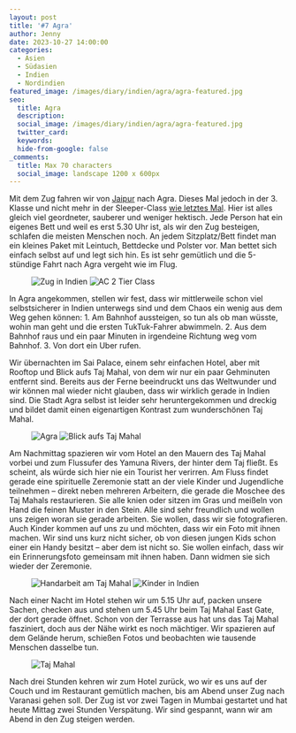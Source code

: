 ```yaml
---
layout: post
title: '#7 Agra'
author: Jenny
date: 2023-10-27 14:00:00
categories:
  - Asien
  - Südasien
  - Indien
  - Nordindien
featured_image: /images/diary/indien/agra/agra-featured.jpg
seo:
  title: Agra
  description:
  social_image: /images/diary/indien/agra/agra-featured.jpg
  twitter_card:
  keywords:
  hide-from-google: false
_comments:
  title: Max 70 characters
  social_image: landscape 1200 x 600px
---
```

Mit dem Zug fahren wir von [Jaipur](2023-10-26-jaipur) nach Agra. Dieses Mal jedoch in der 3. Klasse und nicht mehr in der Sleeper-Class [wie letztes Mal](2023-10-23-von-neu-delhi-nach-jaipur). Hier ist alles gleich viel geordneter, sauberer und weniger hektisch. Jede Person hat ein eigenes Bett und weil es erst 5.30 Uhr ist, als wir den Zug besteigen, schlafen die meisten Menschen noch. An jedem Sitzplatz/Bett findet man ein kleines Paket mit Leintuch, Bettdecke und Polster vor. Man bettet sich einfach selbst auf und legt sich hin. Es ist sehr gemütlich und die 5-stündige Fahrt nach Agra vergeht wie im Flug.

<figure class="img2">
 	<img src="/images/diary/indien/agra/agra-3.jpg" alt="Zug in Indien">
  <img src="/images/diary/indien/agra/agra-1.jpg" alt="AC 2 Tier Class">
</figure>

In Agra angekommen, stellen wir fest, dass wir mittlerweile schon viel selbstsicherer in Indien unterwegs sind und dem Chaos ein wenig aus dem Weg gehen können: 1. Am Bahnhof aussteigen, so tun als ob man wüsste, wohin man geht und die ersten TukTuk-Fahrer abwimmeln. 2. Aus dem Bahnhof raus und ein paar Minuten in irgendeine Richtung weg vom Bahnhof. 3. Von dort ein Uber rufen. 

Wir übernachten im Sai Palace, einem sehr einfachen Hotel, aber mit Rooftop und Blick aufs Taj Mahal, von dem wir nur ein paar Gehminuten entfernt sind. Bereits aus der Ferne beeindruckt uns das Weltwunder und wir können mal wieder nicht glauben, dass wir wirklich gerade in Indien sind. Die Stadt Agra selbst ist leider sehr heruntergekommen und dreckig und bildet damit einen eigenartigen Kontrast zum wunderschönen Taj Mahal.

<figure class="img2">
 	<img src="/images/diary/indien/agra/agra-6.jpg" alt="Agra">
  <img src="/images/diary/indien/agra/agra-2.jpg" alt="Blick aufs Taj Mahal">
</figure>

Am Nachmittag spazieren wir vom Hotel an den Mauern des Taj Mahal vorbei und zum Flussufer des Yamuna Rivers, der hinter dem Taj fließt. Es scheint, als würde sich hier nie ein Tourist her verirren.  Am Fluss findet gerade eine spirituelle Zeremonie statt an der viele Kinder und Jugendliche teilnehmen – direkt neben mehreren Arbeitern, die gerade die Moschee des Taj Mahals restaurieren. Sie alle knien oder sitzen im Gras und meißeln von Hand die feinen Muster in den Stein. Alle sind sehr freundlich und wollen uns zeigen woran sie gerade arbeiten. Sie wollen, dass wir sie fotografieren. Auch Kinder kommen auf uns zu und möchten, dass wir ein Foto mit ihnen machen. Wir sind uns kurz nicht sicher, ob von diesen jungen Kids schon einer ein Handy besitzt – aber dem ist nicht so. Sie wollen einfach, dass wir ein Erinnerungsfoto gemeinsam mit ihnen haben. Dann widmen sie sich wieder der Zeremonie. 

<figure class="img2">
 	<img src="/images/diary/indien/agra/agra-4.jpg" alt="Handarbeit am Taj Mahal">
  <img src="/images/diary/indien/agra/agra-5.jpg" alt="Kinder in Indien">
</figure>

Nach einer Nacht im Hotel stehen wir um 5.15 Uhr auf, packen unsere Sachen, checken aus und stehen um 5.45 Uhr beim Taj Mahal East Gate, der dort gerade öffnet. Schon von der Terrasse aus hat uns das Taj Mahal fasziniert, doch aus der Nähe wirkt es noch mächtiger. Wir spazieren auf dem Gelände herum, schießen Fotos und beobachten wie tausende Menschen dasselbe tun.

<figure class="img1">
 	<img src="/images/diary/indien/agra/agra-7.jpg" alt="Taj Mahal">
</figure>

Nach drei Stunden kehren wir zum Hotel zurück, wo wir es uns auf der Couch und im Restaurant gemütlich machen, bis am Abend unser Zug nach Varanasi gehen soll. Der Zug ist vor zwei Tagen in Mumbai gestartet und hat heute Mittag zwei Stunden Verspätung. Wir sind gespannt, wann wir am Abend in den Zug steigen werden. 
